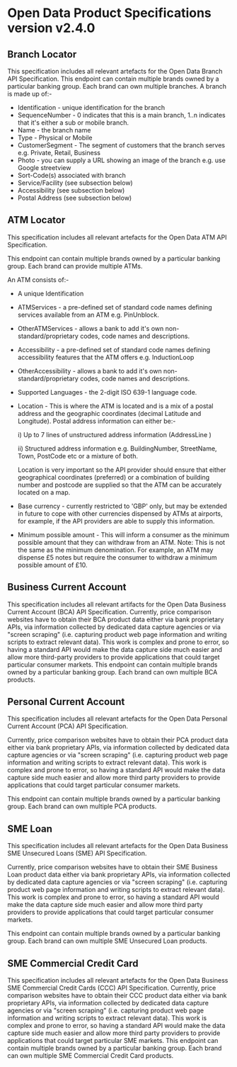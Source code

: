 # Open Data Product Specifications version v2.4.0

## Branch Locator

This specification includes all relevant artefacts for the Open Data Branch API Specification.
This endpoint can contain multiple brands owned by a particular banking group. Each brand can own multiple branches. 
A branch is made up of:-

* Identification - unique identification for the branch
* SequenceNumber - 0 indicates that this is a main branch, 1..n indicates that it's either a sub or mobile branch.
* Name - the branch name
* Type - Physical or Mobile
* CustomerSegment - The segment of customers that the branch serves e.g. Private, Retail, Business
* Photo - you can supply a URL showing an image of the branch e.g. use Google streetview
* Sort-Code(s) associated with branch
* Service/Facility (see subsection below)
* Accessibility (see subsection below)
* Postal Address (see subsection below)


## ATM Locator

This specification includes all relevant artefacts for the Open Data ATM API Specification.

This endpoint can contain multiple brands owned by a particular banking group. Each brand can provide multiple ATMs.

An ATM consists of:-

* A unique Identification
* ATMServices - a pre-defined set of standard code names defining services available from an ATM e.g. PinUnblock.
  
* OtherATMServices - allows a bank to add it's own non-standard/proprietary codes, code names and descriptions.
  
* Accessibility - a pre-defined set of standard code names defining accessibility features that the ATM offers e.g. InductionLoop
  
* OtherAccessibility - allows a bank to add it's own non-standard/proprietary codes, code names and descriptions.
  
* Supported Languages - the 2-digit ISO 639-1 language code.
  
* Location - This is where the ATM is located and is a mix of a postal address and the geographic coordinates (decimal Latitude and Longitude). Postal address information can either be:-
   
   i) Up to 7 lines of unstructured address information (AddressLine ) 
   
   ii) Structured address information e.g. BuildingNumber, StreetName, Town, PostCode etc or a mixture of both. 
   
   Location is very important so the API provider should ensure that either geographical coordinates (preferred) or a combination of building number and postcode are supplied so that the ATM can be accurately located on a map.
  
* Base currency - currently restricted to 'GBP' only, but may be extended in future to cope with other currencies dispensed by ATMs at airports, for example, if the API providers are able to supply this information.
  
* Minimum possible amount - This will inform a consumer as the minimum possible amount that they can withdraw from an ATM. Note: This is not the same as the minimum denomination. For example, an ATM may dispense £5 notes but require the consumer to withdraw a minimum possible amount of £10.


## Business Current Account 

This specification includes all relevant artifacts for the Open Data Business Current Account (BCA) API Specification.
Currently, price comparison websites have to obtain their BCA product data either via bank proprietary APIs, via information collected by dedicated data capture agencies or via "screen scraping" (i.e. capturing product web page information and writing scripts to extract relevant data). This work is complex and prone to error, so having a standard API would make the data capture side much easier and allow more third-party providers to provide applications that could target particular consumer markets.
This endpoint can contain multiple brands owned by a particular banking group. Each brand can own multiple BCA products.

## Personal Current Account

This specification includes all relevant artefacts for the Open Data Personal Current Account (PCA) API Specification.

Currently, price comparison websites have to obtain their PCA product data either via bank proprietary APIs, via information collected by dedicated data capture agencies or via "screen scraping" (i.e. capturing product web page information and writing scripts to extract relevant data). This work is complex and prone to error, so having a standard API would make the data capture side much easier and allow more third party providers to provide applications that could target particular consumer markets.

This endpoint can contain multiple brands owned by a particular banking group. Each brand can own multiple PCA products.


## SME Loan

This specification includes all relevant artefacts for the Open Data Business SME Unsecured Loans (SME) API Specification.

Currently, price comparison websites have to obtain their SME Business Loan product data either via bank proprietary APIs, via information collected by dedicated data capture agencies or via "screen scraping" (i.e. capturing product web page information and writing scripts to extract relevant data). This work is complex and prone to error, so having a standard API would make the data capture side much easier and allow more third party providers to provide applications that could target particular consumer markets.

This endpoint can contain multiple brands owned by a particular banking group. Each brand can own multiple SME Unsecured Loan products.


## SME Commercial Credit Card

This specification includes all relevant artefacts for the Open Data Business SME Commercial Credit Cards (CCC) API Specification.
Currently, price comparison websites have to obtain their CCC product data either via bank proprietary APIs, via information collected by dedicated data capture agencies or via "screen scraping" (i.e. capturing product web page information and writing scripts to extract relevant data). This work is complex and prone to error, so having a standard API would make the data capture side much easier and allow more third party providers to provide applications that could target particular SME markets.
This endpoint can contain multiple brands owned by a particular banking group. Each brand can own multiple SME Commercial Credit Card products.



